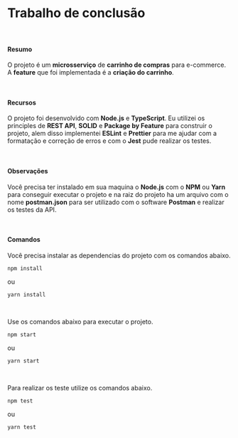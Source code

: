 # Trabalho de conclusão

&nbsp;

#### Resumo

O projeto é um **microsserviço** de **carrinho de compras** para e-commerce.
A **feature** que foi implementada é a **criação do carrinho**.

&nbsp;

#### Recursos

O projeto foi desenvolvido com **Node.js** e **TypeScript**.
Eu utilizei os principles de **REST API**, **SOLID** e **Package by Feature** para construir o projeto,
alem disso implementei **ESLint** e **Prettier** para me ajudar com a formatação e correção
de erros e com o **Jest** pude realizar os testes.

&nbsp;

#### Observações

Você precisa ter instalado em sua maquina o **Node.js** com o **NPM** ou **Yarn** para conseguir
executar o projeto e na raiz do projeto ha um arquivo com o nome **postman.json** para ser utilizado
com o software **Postman** e realizar os testes da API.

&nbsp;

#### Comandos

Você precisa instalar as dependencias do projeto com os comandos abaixo.

```
npm install
```
ou
```
yarn install
```

&nbsp;

Use os comandos abaixo para executar o projeto.

```
npm start
```
ou
```
yarn start
```

&nbsp;

Para realizar os teste utilize os comandos abaixo.

```
npm test
```
ou
```
yarn test
```
